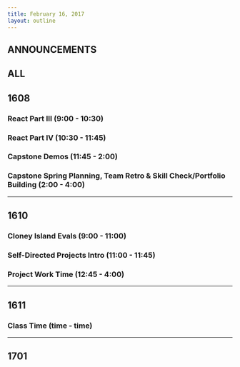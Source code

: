```yaml
---
title: February 16, 2017
layout: outline
---
```


## ANNOUNCEMENTS

## ALL

## 1608

### React Part III (9:00 - 10:30)

### React Part IV (10:30 - 11:45)

### Capstone Demos (11:45 - 2:00)

### Capstone Spring Planning, Team Retro & Skill Check/Portfolio Building (2:00 - 4:00)

***

## 1610

### Cloney Island Evals (9:00 - 11:00)

### Self-Directed Projects Intro (11:00 - 11:45)

### Project Work Time (12:45 - 4:00)

***

## 1611

### Class Time (time - time)

***

## 1701

